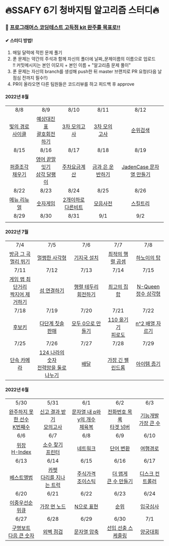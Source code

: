 # 🔥SSAFY 6기 청바지팀 알고리즘 스터디🔥

### 🥊 [프로그래머스 코딩테스트 고득점 kit 완주를 목표로!!](https://programmers.co.kr/learn/challenges?tab=algorithm_practice_kit)

#### ✔ 스터디 방법!

1. 매일 달력에 적힌 문제 풀기
2. 푼 문제는 약간의 주석과 함께 자신의 폴더에 날짜_문제이름의 이름으로 업로드  
!! 커밋메시지는 본인 이모지 + 본인 이름 + "알고리즘 문제 풀이"
3. 푼 문제는 자신의 branch를 생성해 push한 뒤 master 브랜치로 PR 요청(다음 날 점심 전까지 필수!!)
4. PR이 올라오면 다른 팀원들은 코드리뷰를 하고 피드백 후 approve



#### 2022년 8월
|                                                              |                                                              |                                                              |                                                              |                                                              |
| :----------------------------------------------------------: | :----------------------------------------------------------: | :----------------------------------------------------------: | :----------------------------------------------------------: | :----------------------------------------------------------: |
|                             8/8                              |                             8/9                              |                             8/10                              |                             8/11                              |                             8/12                              |
| [빛의 경로 사이클](https://school.programmers.co.kr/learn/courses/30/lessons/86052) | [예상대진표](https://school.programmers.co.kr/learn/courses/30/lessons/12985)<br/> [괄호회전하기](https://school.programmers.co.kr/learn/courses/30/lessons/76502) | [3차 모의고사](https://career.programmers.co.kr/competitions/2627) | [3차 모의고사](https://career.programmers.co.kr/competitions/2627) | [순위검색](https://school.programmers.co.kr/learn/courses/30/lessons/72412) |
|                             8/15                             |                             8/16                             |                             8/17                             |                             8/18                             |                             8/19                             |
| [퍼즐조각채우기](https://school.programmers.co.kr/learn/courses/30/lessons/84021) | [영어 끝말잇기](https://school.programmers.co.kr/learn/courses/30/lessons/12981)<br/>[삼각 달팽이](https://school.programmers.co.kr/learn/courses/30/lessons/68645) | [주차요금계산](https://school.programmers.co.kr/learn/courses/30/lessons/92341) | [금과 은 운반하기](https://school.programmers.co.kr/learn/courses/30/lessons/86053) | [JadenCase 문자열 만들기](https://school.programmers.co.kr/learn/courses/30/lessons/12951) |
|                             8/22                             |                             8/23                             |                             8/24                             |                             8/25                             |                             8/26                             |
| [메뉴 리뉴얼](https://school.programmers.co.kr/learn/courses/30/lessons/72411) | [숫자게임](https://school.programmers.co.kr/learn/courses/30/lessons/12987) | [2개이하로다른비트](https://school.programmers.co.kr/learn/courses/30/lessons/77885) | [모음사전](https://school.programmers.co.kr/learn/courses/30/lessons/84512) | [스킬트리](https://school.programmers.co.kr/learn/courses/30/lessons/49993) |
|                             8/29                             |                             8/30                             |                             8/31                             |                             9/1                             |                             9/2                             |
| []() | []() | []() | []() | []() |


#### 2022년 7월
|                                                              |                                                              |                                                              |                                                              |                                                              |
| :----------------------------------------------------------: | :----------------------------------------------------------: | :----------------------------------------------------------: | :----------------------------------------------------------: | :----------------------------------------------------------: |
|                             7/4                              |                             7/5                              |                             7/6                              |                             7/7                              |                             7/8                              |
| [방금 그 곡](https://programmers.co.kr/learn/courses/30/lessons/17683)<br />[멀리 뛰기](https://programmers.co.kr/learn/courses/30/lessons/12914) | [멀쩡한 사각형](https://school.programmers.co.kr/learn/courses/30/lessons/62048) | [기지국 설치](https://school.programmers.co.kr/learn/courses/30/lessons/12979) | [최적의 행렬 곱셈](https://school.programmers.co.kr/learn/courses/30/lessons/12942) | [하노이의 탑](https://school.programmers.co.kr/learn/courses/30/lessons/12946) |
|                             7/11                             |                             7/12                             |                             7/13                             |                             7/14                             |                             7/15                             |
| [게임 맵 최단거리](https://school.programmers.co.kr/learn/courses/30/lessons/1844)<br />[짝지어 제거하기](https://school.programmers.co.kr/learn/courses/30/lessons/12973) | [섬 연결하기](https://school.programmers.co.kr/learn/courses/30/lessons/42861) | [행렬 테두리 회전하기](https://school.programmers.co.kr/learn/courses/30/lessons/77485) | [최고의 집합](https://school.programmers.co.kr/learn/courses/30/lessons/12938) | [N-Queen](https://school.programmers.co.kr/learn/courses/30/lessons/12952)<br />[정수 삼각형](https://school.programmers.co.kr/learn/courses/30/lessons/43105) |
|                             7/18                             |                             7/19                             |                             7/20                             |                             7/21                             |                             7/22                             |
| [후보키](https://programmers.co.kr/learn/courses/30/lessons/42890) | [다단계 칫솔 판매](https://school.programmers.co.kr/learn/courses/30/lessons/77486) | [모두 0으로 만들기](https://school.programmers.co.kr/learn/courses/30/lessons/76503) | [110 옮기기](https://school.programmers.co.kr/learn/courses/30/lessons/77886)<br />[피로도](https://school.programmers.co.kr/learn/courses/30/lessons/87946) | [n^2 배열 자르기](https://school.programmers.co.kr/learn/courses/30/lessons/87390) |
|                             7/25                             |                             7/26                             |                             7/27                             |                             7/28                             |                             7/29                             |
| [단속 카메라](https://school.programmers.co.kr/learn/courses/30/lessons/42884) | [124 나라의 숫자](https://school.programmers.co.kr/learn/courses/30/lessons/12899)<br />[전력망을 둘로 나누기](https://school.programmers.co.kr/learn/courses/30/lessons/86971) | [배달](https://school.programmers.co.kr/learn/courses/30/lessons/12978) | [가장 긴 팰린드롬](https://programmers.co.kr/learn/courses/30/lessons/12904) | [아이템 줍기](https://school.programmers.co.kr/learn/courses/30/lessons/87694)<br /> |


#### 2022년 6월
|                                                              |                                                              |                                                              |                                                              |                                                              |
| :----------------------------------------------------------: | :----------------------------------------------------------: | :----------------------------------------------------------: | :----------------------------------------------------------: | :----------------------------------------------------------: |
|                             5/30                             |                             5/31                             |                             6/1                              |                             6/2                              |                             6/3                              |
| [완주하지 못한 선수](https://programmers.co.kr/learn/courses/30/lessons/42576)<br />[K번째수](https://programmers.co.kr/learn/courses/30/lessons/42748) | [신고 결과 받기](https://programmers.co.kr/learn/courses/30/lessons/92334)<br />[모의고사](https://programmers.co.kr/learn/courses/30/lessons/42840) | [문자열 내 p와 y의 개수](https://programmers.co.kr/learn/courses/30/lessons/12916)<br />[체육복](https://programmers.co.kr/learn/courses/30/lessons/42862) | [전화번호 목록](https://programmers.co.kr/learn/courses/30/lessons/42577)<br />[타겟 넘버](https://programmers.co.kr/learn/courses/30/lessons/43165) | [기능개발](https://programmers.co.kr/learn/courses/30/lessons/42586)<br />[가장 큰 수](https://programmers.co.kr/learn/courses/30/lessons/42746) |
|                             6/6                              |                             6/7                              |                             6/8                              |                             6/9                              |                             6/10                             |
| [위장](https://programmers.co.kr/learn/courses/30/lessons/42578)<br />[H-Index](https://programmers.co.kr/learn/courses/30/lessons/42747) | [소수 찾기](https://programmers.co.kr/learn/courses/30/lessons/42839)<br />[프린터](https://programmers.co.kr/learn/courses/30/lessons/42587) | [네트워크](https://programmers.co.kr/learn/courses/30/lessons/43162) | [단어 변환](https://programmers.co.kr/learn/courses/30/lessons/43163) | [여행경로](https://programmers.co.kr/learn/courses/30/lessons/43164) |
|                             6/13                             |                             6/14                             |                             6/15                             |                             6/16                             |                             6/17                             |
| [베스트앨범](https://programmers.co.kr/learn/courses/30/lessons/42579) | [카펫](https://programmers.co.kr/learn/courses/30/lessons/42842)<br />[다리를 지나는 트럭](https://programmers.co.kr/learn/courses/30/lessons/42583) | [주식가격](https://programmers.co.kr/learn/courses/30/lessons/42584)<br />[조이스틱](https://programmers.co.kr/learn/courses/30/lessons/42860) | [더 맵게](https://programmers.co.kr/learn/courses/30/lessons/42626)<br />[큰 수 만들기](https://programmers.co.kr/learn/courses/30/lessons/42883) | [디스크 컨트롤러](https://programmers.co.kr/learn/courses/30/lessons/42627) |
|                             6/20                             |                             6/21                             |                             6/22                             |                             6/23                             |                             6/24                             |
| [이중우선순위큐](https://programmers.co.kr/learn/courses/30/lessons/42628) | [가장 먼 노드](https://programmers.co.kr/learn/courses/30/lessons/49189) | [N으로 표현](https://programmers.co.kr/learn/courses/30/lessons/42895) | [순위](https://programmers.co.kr/learn/courses/30/lessons/49191) | [입국심사](https://programmers.co.kr/learn/courses/30/lessons/43238) |
|                             6/27                             |                             6/28                             |                             6/29                             |                             6/30                             |                             7/1                              |
| [구명보트](https://programmers.co.kr/learn/courses/30/lessons/42885)<br />[다음 큰 숫자](https://programmers.co.kr/learn/courses/30/lessons/12911) | [외벽 점검](https://programmers.co.kr/learn/courses/30/lessons/60062) | [문자열 압축](https://programmers.co.kr/learn/courses/30/lessons/60057) | [선입 선출 스케줄링](https://programmers.co.kr/learn/courses/30/lessons/12920) | [양궁대회](https://programmers.co.kr/learn/courses/30/lessons/92342)<br /> |

